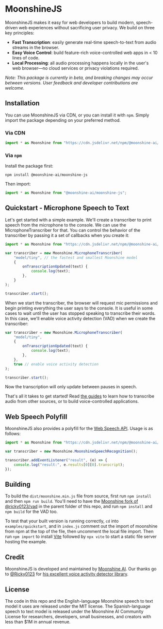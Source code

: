 # MoonshineJS

MoonshineJS makes it easy for web developers to build modern, speech-driven web experiences without sacrificing user privacy. We build on three key principles:

-   **Fast Transcription**: easily generate real-time speech-to-text from audio streams in the browser.
-   **Easy Voice Control**: build feature-rich voice-controlled web apps in < 10 lines of code.
-   **Local Processing**: all audio processing happens locally in the user's web browser—no cloud services or privacy violations required.

_Note: This package is currently in beta, and breaking changes may occur between versions. User feedback and developer contributions are welcome._

## Installation

You can use MoonshineJS via CDN, or you can install it with `npm`. Simply import the package depending on your preferred method.

### Via CDN

```javascript
import * as Moonshine from "https://cdn.jsdelivr.net/npm/@moonshine-ai/moonshine-js@latest/dist/moonshine.min.js";
```

### Via `npm`

Install the package first:

```shell
npm install @moonshine-ai/moonshine-js
```

Then import:

```javascript
import * as Moonshine from "@moonshine-ai/moonshine-js";
```

## Quickstart - Microphone Speech to Text

Let's get started with a simple example. We'll create a transcriber to print speech from the microphone to the console.
We can use the MicrophoneTranscriber for that. You can control the behavior of the transcriber by passing it a set of
callbacks when you create it:

```javascript
import * as Moonshine from "https://cdn.jsdelivr.net/npm/@moonshine-ai/moonshine-js@latest/dist/moonshine.min.js";

var transcriber = new Moonshine.MicrophoneTranscriber(
    "model/tiny", // the fastest and smallest Moonshine model
    {
        onTranscriptionUpdated(text) {
            console.log(text);
        },
    }
);

transcriber.start();
```

When we start the transcriber, the browser will request mic permissions and begin printing everything the user says to the console. It is useful in some cases to wait
until the user has stopped speaking to transcribe their words. In this case, we'll enable voice activity detection (VAD) when we create the transcriber:

```javascript {hl_lines=[8],linenostart=1}
var transcriber = new Moonshine.MicrophoneTranscriber(
    "model/tiny",
    {
        onTranscriptionUpdated(text) {
            console.log(text);
        },
    },
    true // enable voice activity detection
);

transcriber.start();
```

Now the transcription will only update between pauses in speech.

That's all it takes to get started! Read [the guides](https://moonshine-ai.github.io/moonshine-js/) to learn how to transcribe audio from other sources, or to build voice-controlled applications.

## Web Speech Polyfill

MoonshineJS also provides a polyfill for the [Web Speech API](https://developer.mozilla.org/en-US/docs/Web/API/Web_Speech_API). Usage is as follows:

```javascript
import * as Moonshine from "https://cdn.jsdelivr.net/npm/@moonshine-ai/moonshine-js@latest/dist/moonshine.min.js";

var transcriber = new Moonshine.MoonshineSpeechRecognition();

transcriber.addEventListener("result", (e) => {
    console.log("result:", e.results[0][0].transcript);
});
```

## Building

To build the `dist/moonshine.min.js` file from source, first run `npm install`
and then `npm run build`. You'll need to have the [Moonshine fork of
@ricky0123/vad](https://github.com/moonshine-ai/vad-moonshine) in the parent
folder of this repo, and run `npm install` and `npm build` for the VAD too.

To test that your built version is running correctly, `cd` into
`examples/quickstart`, and in `index.js` comment out the import of moonshine
from npm at the top of the file, then uncomment the local file import. Then run
`npm import` to install [Vite](https://vite.dev/) followed by `npx vite` to
start a static file server hosting the example.

## Credit

MoonshineJS is developed and maintained by [Moonshine AI](https://moonshine.ai).
Our thanks go to [@Ricky0123](https://github.com/ricky0123) for [his excellent
voice activity detector library](https://github.com/ricky0123/vad).

## License

The code in this repo and the English-language Moonshine speech to text model it uses are released under the MIT license. The Spanish-language speech to text model is released under the Moonshine AI Community License for researchers, developers, small businesses, and creators with less than $1M in annual revenue.
